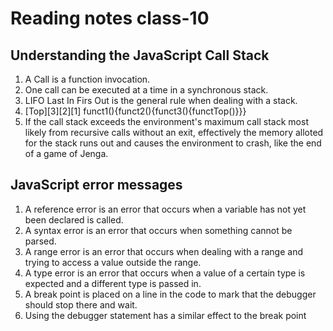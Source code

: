 # Reading notes class-10



## Understanding the JavaScript Call Stack

1. A Call is a function invocation.
2. One call can be executed at a time in a synchronous stack.
3. LIFO Last In Firs Out is the general rule when dealing with a stack.
4. [Top][3][2][1] funct1(){funct2(){funct3(){functTop()}}}
5. If the call stack exceeds the environment's maximum call stack most likely from recursive calls without an exit, effectively the memory alloted for the stack runs out and causes the environment to crash, like the end of a game of Jenga.

## JavaScript error messages

1. A reference error is an error that occurs when a variable has not yet been declared is called.
2. A syntax error is an error that occurs when something cannot be parsed.
3. A range error is an error that occurs when dealing with a range and trying to access a value outside the range.
4. A type error is an error that occurs when a value of a certain type is expected and a different type is passed in.
5. A break point is placed on a line in the code to mark that the debugger should stop there and wait.
6. Using the debugger statement has a similar effect to the break point
